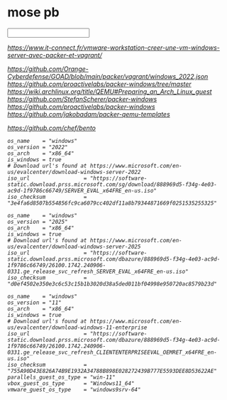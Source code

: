 # mose pb

<input type="tablet" bus="usb">
  <alias name="input2"/>
  <address type="usb" bus="0" port="1"/>
</input>


https://www.it-connect.fr/vmware-workstation-creer-une-vm-windows-server-avec-packer-et-vagrant/




https://github.com/Orange-Cyberdefense/GOAD/blob/main/packer/vagrant/windows_2022.json
https://github.com/proactivelabs/packer-windows/tree/master
https://wiki.archlinux.org/title/QEMU#Preparing_an_Arch_Linux_guest
https://github.com/StefanScherer/packer-windows
https://github.com/proactivelabs/packer-windows
https://github.com/jakobadam/packer-qemu-templates



https://github.com/chef/bento
```
os_name    = "windows"
os_version = "2022"
os_arch    = "x86_64"
is_windows = true
# Download url's found at https://www.microsoft.com/en-us/evalcenter/download-windows-server-2022
iso_url                 = "https://software-static.download.prss.microsoft.com/sg/download/888969d5-f34g-4e03-ac9d-1f9786c66749/SERVER_EVAL_x64FRE_en-us.iso"
iso_checksum            = "3e4fa6d8507b554856fc9ca6079cc402df11a8b79344871669f0251535255325"

os_name    = "windows"
os_version = "2025"
os_arch    = "x86_64"
is_windows = true
# Download url's found at https://www.microsoft.com/en-us/evalcenter/download-windows-server-2025
iso_url                 = "https://software-static.download.prss.microsoft.com/dbazure/888969d5-f34g-4e03-ac9d-1f9786c66749/26100.1742.240906-0331.ge_release_svc_refresh_SERVER_EVAL_x64FRE_en-us.iso"
iso_checksum            = "d0ef4502e350e3c6c53c15b1b3020d38a5ded011bf04998e950720ac8579b23d"

os_name    = "windows"
os_version = "11"
os_arch    = "x86_64"
is_windows = true
# Download url's found at https://www.microsoft.com/en-us/evalcenter/download-windows-11-enterprise
iso_url                 = "https://software-static.download.prss.microsoft.com/dbazure/888969d5-f34g-4e03-ac9d-1f9786c66749/26100.1742.240906-0331.ge_release_svc_refresh_CLIENTENTERPRISEEVAL_OEMRET_x64FRE_en-us.iso"
iso_checksum            = "755A90D43E826A74B9E1932A34788B898E028272439B777E5593DEE8D53622AE"
parallels_guest_os_type = "win-11"
vbox_guest_os_type      = "Windows11_64"
vmware_guest_os_type    = "windows9srv-64"
```
